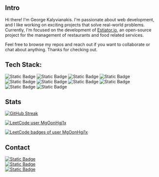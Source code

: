 ## Intro
Hi there! I'm George Kalyvianakis. I'm passionate about web development, and I like working on exciting projects that solve real-world problems. Currently, I'm focused on the development of [Estiator.io](https://github.com/CptGeo/estiator), an open-source project for the management of restaurants and food related services.

Feel free to browse my repos and reach out if you want to collaborate or chat about anything. Thanks for checking out.

## Tech Stack:     

![Static Badge](https://img.shields.io/badge/javascript-grey?logo=javascript)
![Static Badge](https://img.shields.io/badge/typescript-grey?logo=typescript)
![Static Badge](https://img.shields.io/badge/react-grey?logo=react)
![Static Badge](https://img.shields.io/badge/nextjs-grey?logo=nextdotjs)
![Static Badge](https://img.shields.io/badge/php-grey?logo=php)
![Static Badge](https://img.shields.io/badge/java-grey?logo=openjdk)
![Static Badge](https://img.shields.io/badge/spring-boot-grey?logo=springboot)
![Static Badge](https://img.shields.io/badge/nodejs-grey?logo=nodedotjs)
![Static Badge](https://img.shields.io/badge/git-grey?logo=git)
![Static Badge](https://img.shields.io/badge/docker-grey?logo=docker)

## Stats
[![GitHub Streak](https://streak-stats.demolab.com?user=CptGeo&card_height=170&theme=dark)](https://git.io/streak-stats)

[![LeetCode user MgOonHgj1x](https://img.shields.io/badge/dynamic/json?style=for-the-badge&labelColor=black&color=%23ffa116&label=Leetcode%20Solved&query=solved&url=https%3A%2F%2Fleetcode-badge.vercel.app%2Fapi%2Fusers%2FMgOonHgj1x&logo=leetcode&logoColor=yellow)](https://leetcode.com/MgOonHgj1x/)

[![LeetCode badges of user MgOonHgj1x](https://leetcode-badge-showcase.vercel.app/api?username=MgOonHgj1x&theme=dark&filter=study&border=border&animated=true)](https://leetcode.com/MgOonHgj1x/)

## Contact
[![Static Badge](https://img.shields.io/badge/george.kalyvianakis%40gmail.com-grey?style=social&logo=mailgun)](mailto://george.kalyvianakis@gmail.com)  
[![Static Badge](https://img.shields.io/badge/georgekalyvianakis18%40gmail.com-grey?style=social&logo=mailgun)](mailto://georgekalyvianakis18@gmail.com)  
[![Static Badge](https://img.shields.io/badge/kalyvianakis-grey?style=social&logo=x)](https://x.com/kalyvianakis) 

